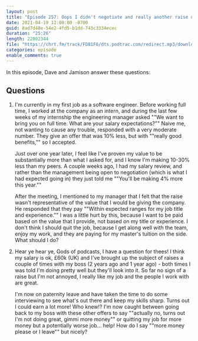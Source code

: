```yaml
---
layout: post
title: "Episode 257: Oops I didn't negotiate and really another raise question"
date: 2021-04-19 12:00:00 -0700
guid: 8ad7d48e-54e2-4fd5-b1dd-743c3334ecec
duration: "25:26"
length: 22802344
file: "https://chrt.fm/track/FD81F6/dts.podtrac.com/redirect.mp3/download.softskills.audio/sse-257.mp3"
categories: episode
enable_comments: true
---
```


In this episode, Dave and Jamison answer these questions:

## Questions

1. I'm currently in my first job as a software engineer. Before working full time, I worked at the company as an intern, and during the last few weeks of my internship the engineering manager asked ""We want to bring you on full time. What are your salary expectations?"" Naive me, not wanting to cause any trouble, responded with a very moderate number. They give an offer that was 10% less, but with ""really good benefits,"" so I accepted.
   
   Just over one year later, I feel like I've proven my value to be substantially more than what I asked for, and I know I'm making 10-30% less than my peers. A couple weeks ago, I had my salary review, and rather than the management being open to negotiation (which is what I had expected going in) they just told me ""You'll be making 4% more this year.""
   
   After the meeting, I mentioned to my manager that I felt that the raise wasn't representative of the value that I would be giving the company. He responded that they pay ""Within expected ranges for my job title and experience."" I was a little hurt by this, because I want to be paid based on the value that I provide, not based on my title or experience. I don't think I should quit the job, because I get along well with the team, enjoy my work, and they are paying for my master's tuition on the side. What should I do?


2. Hear ye hear ye, Gods of podcasts, I have a question for thees! I think my salary is ok, £60k (UK) and I've brought up the subject of raises a couple of times with my boss (2 years ago and 1 year ago) - both times I was told I'm doing pretty well but they'll look into it. So far no sign of a raise but I'm not annoyed, I really like my job and the people I work with are great.
   
   I'm now on paternity leave and have taken the time to do some interviewing to see what's out there and keep my skills sharp. Turns out I could earn a lot more! Who knew!? I'm now caught between going back to my boss with these other offers to say ""actually no, turns out I'm not doing great, gimmi more money"" or quitting my job for more money but a potentially worse job... help! How do I say ""more money please or I leave"" but nicely?
